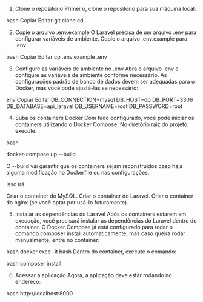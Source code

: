 1. Clone o repositório
Primeiro, clone o repositório para sua máquina local:

bash
Copiar
Editar
git clone <URL-DO-REPOSITORIO>
cd <nome-do-repositorio>

2. Copie o arquivo .env.example
O Laravel precisa de um arquivo .env para configurar variáveis de ambiente. Copie o arquivo .env.example para .env:

bash
Copiar
Editar
cp .env.example .env

3. Configure as variáveis de ambiente no .env
Abra o arquivo .env e configure as variáveis de ambiente conforme necessário. As configurações padrão de banco de dados devem ser adequadas para o Docker, mas você pode ajustá-las se necessário:

env
Copiar
Editar
DB_CONNECTION=mysql
DB_HOST=db
DB_PORT=3306
DB_DATABASE=api_laravel
DB_USERNAME=root
DB_PASSWORD=root

4. Suba os containers Docker
Com tudo configurado, você pode iniciar os containers utilizando o Docker Compose. No diretório raiz do projeto, execute:

bash

docker-compose up --build

O --build vai garantir que os containers sejam reconstruídos caso haja alguma modificação no Dockerfile ou nas configurações.

Isso irá:

Criar o container do MySQL.
Criar o container do Laravel.
Criar o container do nginx (se você optar por usá-lo futuramente).

5. Instalar as dependências do Laravel
Após os containers estarem em execução, você precisará instalar as dependências do Laravel dentro do container. O Docker Compose já está configurado para rodar o comando composer install automaticamente, mas caso queira rodar manualmente, entre no container:

bash
docker exec -it <nome-do-container-app> bash
Dentro do container, execute o comando:

bash
composer install

6. Acessar a aplicação
Agora, a aplicação deve estar rodando no endereço:

bash
http://localhost:8000